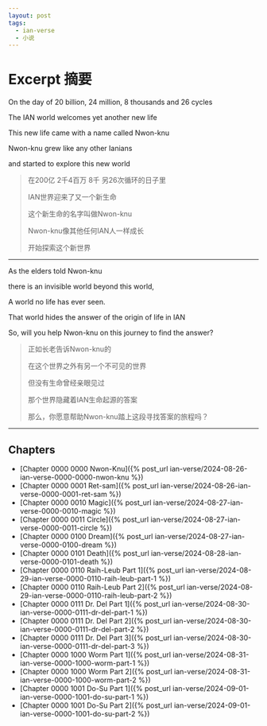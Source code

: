 ```yaml
---
layout: post
tags:
  - ian-verse
  - 小说
---
```


# Excerpt 摘要

On the day of 20 billion, 24 million, 8 thousands and 26 cycles

The IAN world welcomes yet another new life

This new life came with a name called Nwon-knu

Nwon-knu grew like any other Ianians

and started to explore this new world

> 在200亿 2千4百万 8千 另26次循环的日子里
>
> IAN世界迎来了又一个新生命
>
> 这个新生命的名字叫做Nwon-knu
>
> Nwon-knu像其他任何IAN人一样成长
>
> 开始探索这个新世界

---

As the elders told Nwon-knu

there is an invisible world beyond this world,

A world no life has ever seen.

That world hides the answer of the origin of life in IAN

So, will you help Nwon-knu on this journey to find the answer?

> 正如长老告诉Nwon-knu的
>
> 在这个世界之外有另一个不可见的世界
>
> 但没有生命曾经亲眼见过
>
> 那个世界隐藏着IAN生命起源的答案
>
> 那么，你愿意帮助Nwon-knu踏上这段寻找答案的旅程吗？

---

## Chapters

- [Chapter 0000 0000 Nwon-Knu]({% post_url ian-verse/2024-08-26-ian-verse-0000-0000-nwon-knu %})
- [Chapter 0000 0001 Ret-sam]({% post_url ian-verse/2024-08-26-ian-verse-0000-0001-ret-sam %})
- [Chapter 0000 0010 Magic]({% post_url ian-verse/2024-08-27-ian-verse-0000-0010-magic %})
- [Chapter 0000 0011 Circle]({% post_url ian-verse/2024-08-27-ian-verse-0000-0011-circle %})
- [Chapter 0000 0100 Dream]({% post_url ian-verse/2024-08-27-ian-verse-0000-0100-dream %})
- [Chapter 0000 0101 Death]({% post_url ian-verse/2024-08-28-ian-verse-0000-0101-death %})
- [Chapter 0000 0110 Raih-Leub Part 1]({% post_url ian-verse/2024-08-29-ian-verse-0000-0110-raih-leub-part-1 %})
- [Chapter 0000 0110 Raih-Leub Part 2]({% post_url ian-verse/2024-08-29-ian-verse-0000-0110-raih-leub-part-2 %})
- [Chapter 0000 0111 Dr. Del Part 1]({% post_url ian-verse/2024-08-30-ian-verse-0000-0111-dr-del-part-1 %})
- [Chapter 0000 0111 Dr. Del Part 2]({% post_url ian-verse/2024-08-30-ian-verse-0000-0111-dr-del-part-2 %})
- [Chapter 0000 0111 Dr. Del Part 3]({% post_url ian-verse/2024-08-30-ian-verse-0000-0111-dr-del-part-3 %})
- [Chapter 0000 1000 Worm Part 1]({% post_url ian-verse/2024-08-31-ian-verse-0000-1000-worm-part-1 %})
- [Chapter 0000 1000 Worm Part 2]({% post_url ian-verse/2024-08-31-ian-verse-0000-1000-worm-part-2 %})
- [Chapter 0000 1001 Do-Su Part 1]({% post_url ian-verse/2024-09-01-ian-verse-0000-1001-do-su-part-1 %})
- [Chapter 0000 1001 Do-Su Part 2]({% post_url ian-verse/2024-09-01-ian-verse-0000-1001-do-su-part-2 %})